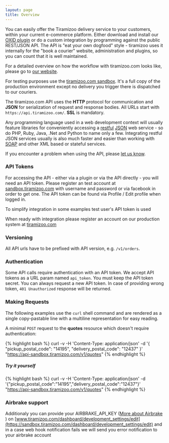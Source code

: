 ```yaml
---
layout: page
title: Overview
---
```


You can easily offer the Tiramizoo delivery service to your customers, within your current
e-commerce platform. Either download and install our [OXID plugin](https://github.com/tiramizoo/oxid-plugin) or do a custom integration by
programming against the public REST/JSON API. The API is "eat your own
dogfood" style - tiramizoo uses it internally for the "book a courier"
website, administration and plugins, so you can count that it is well maintained.

For a detailed overview on how the workflow with tiramizoo.com looks like, please go to [our website](https://www.tiramizoo.com).

For testing purposes use the [tiramizoo.com sandbox](/sandbox.html). It's a full copy of the production environment
except no delivery you trigger there is dispatched to our couriers.

The tiramizoo.com API uses the **HTTP** protocol for communication and **JSON**
for serialization of request and response bodies.  All URLs start with
`https://api.tiramizoo.com/`. **SSL** is mandatory.

Any programming language used in a web development context will usually
feature libraries for conveniently accessing a [restful](http://en.wikipedia.org/wiki/Representational_state_transfer) [JSON](http://en.wikipedia.org/wiki/JSON) web service - so do
PHP, Ruby, Java, .Net and Python to name only a few. Integrating restful
JSON services usually is also much faster and easier than working with
[SOAP](http://en.wikipedia.org/wiki/SOAP) and other XML based or stateful services.

If you encounter a problem when using the API, please
[let us know](https://github.com/tiramizoo/tiramizoo.github.com/issues/new).

### API Tokens

For accessing the API - either via a plugin or via the API directly - you
will need an API token. Please register an test account at [sandbox.tiramizoo.com](https://sandbox.tiramizoo.com)
with username and password or via facebook in order to get one. The API token
can be found via Profile / Edit profile when logged in.

To simplify integration in some examples test user's API token is used

When ready with integration please register an account on our production system at [tiramizoo.com](https://tiramizoo.com)


### Versioning

All API urls have to be prefixed with API version, e.g. `/v1/orders`.


### Authentication

Some API calls require authentication with an API token. We accept API
tokens as a URL param named `api_token`. You must keep the API token
secret. You can always request a new API token.
In case of providing wrong token, `401 Unauthorized` response will be returned.


### Making Requests

The following examples use the `curl` shell command and are rendered as a
single copy-pastable line with a multiline representation for easy
reading.

A minimal `POST` request to the **quotes** resource which doesn't require
authentication:

{% highlight bash %}
curl -v -H 'Content-Type: application/json' -d '{
  "pickup_postal_code": "14195",
  "delivery_postal_code": "12437"
}' "https://api-sandbox.tiramizoo.com/v1/quotes"
{% endhighlight %}

##### Try it yourself #####
{% highlight bash %}
curl -v -H 'Content-Type: application/json' -d '{"pickup_postal_code":"14195","delivery_postal_code":"12437"}' "https://api-sandbox.tiramizoo.com/v1/quotes"
{% endhighlight %}


### Airbrake support

Additionaly you can provide your AIRBRAKE_API_KEY ([More about Airbrake](https://airbrake.io/pages/home) ) on [www.tiramizoo.com/dashboard/development_settings/edit](https://sandbox.tiramizoo.com/dashboard/development_settings/edit) and in a case web hook notification fails we will send you error notification to your airbrake account
